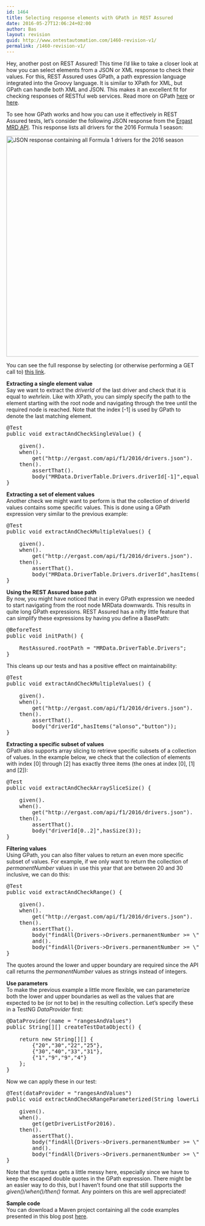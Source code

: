 ```yaml
---
id: 1464
title: Selecting response elements with GPath in REST Assured
date: 2016-05-27T12:06:24+02:00
author: Bas
layout: revision
guid: http://www.ontestautomation.com/1460-revision-v1/
permalink: /1460-revision-v1/
---
```

Hey, another post on REST Assured! This time I&#8217;d like to take a closer look at how you can select elements from a JSON or XML response to check their values. For this, REST Assured uses GPath, a path expression language integrated into the Groovy language. It is similar to XPath for XML, but GPath can handle both XML and JSON. This makes it an excellent fit for checking responses of RESTful web services. Read more on GPath <a href="http://groovy.jmiguel.eu/groovy.codehaus.org/GPath.html" target="_blank">here</a> or <a href="http://groovy-lang.org/processing-xml.html#_gpath" target="_blank">here</a>.

To see how GPath works and how you can use it effectively in REST Assured tests, let&#8217;s consider the following JSON response from the <a href="http://ergast.com/mrd/" target="_blank">Ergast MRD API</a>. This response lists all drivers for the 2016 Formula 1 season:

<a href="http://www.ontestautomation.com/?attachment_id=1461" rel="attachment wp-att-1461"><img src="http://www.ontestautomation.com/wp-content/uploads/2016/05/json_drivers_2016.png" alt="JSON response containing all Formula 1 drivers for the 2016 season" width="518" height="578" class="aligncenter size-full wp-image-1461" srcset="https://www.ontestautomation.com/wp-content/uploads/2016/05/json_drivers_2016.png 518w, https://www.ontestautomation.com/wp-content/uploads/2016/05/json_drivers_2016-269x300.png 269w" sizes="(max-width: 518px) 100vw, 518px" /></a>

You can see the full response by selecting (or otherwise performing a GET call to) <a href="http://ergast.com/api/f1/2016/drivers.json" target="_blank">this link</a>.

**Extracting a single element value**  
Say we want to extract the _driverId_ of the last driver and check that it is equal to _wehrlein_. Like with XPath, you can simply specify the path to the element starting with the root node and navigating through the tree until the required node is reached. Note that the index [-1] is used by GPath to denote the last matching element.

<pre class="brush: java; gutter: false">@Test
public void extractAndCheckSingleValue() {
		
	given().
	when().
		get("http://ergast.com/api/f1/2016/drivers.json").
	then().
		assertThat().
		body("MRData.DriverTable.Drivers.driverId[-1]",equalTo("wehrlein"));
}</pre>

**Extracting a set of element values**  
Another check we might want to perform is that the collection of driverId values contains some specific values. This is done using a GPath expression very similar to the previous example:

<pre class="brush: java; gutter: false">@Test
public void extractAndCheckMultipleValues() {
		
	given().
	when().
		get("http://ergast.com/api/f1/2016/drivers.json").
	then().
		assertThat().
		body("MRData.DriverTable.Drivers.driverId",hasItems("alonso","button"));
}</pre>

**Using the REST Assured base path**  
By now, you might have noticed that in every GPath expression we needed to start navigating from the root node MRData downwards. This results in quite long GPath expressions. REST Assured has a nifty little feature that can simplify these expressions by having you define a BasePath:

<pre class="brush: java; gutter: false">@BeforeTest
public void initPath() {
		
	RestAssured.rootPath = "MRData.DriverTable.Drivers";
}</pre>

This cleans up our tests and has a positive effect on maintainability:

<pre class="brush: java; gutter: false">@Test
public void extractAndCheckMultipleValues() {
		
	given().
	when().
		get("http://ergast.com/api/f1/2016/drivers.json").
	then().
		assertThat().
		body("driverId",hasItems("alonso","button"));
}</pre>

**Extracting a specific subset of values**  
GPath also supports array slicing to retrieve specific subsets of a collection of values. In the example below, we check that the collection of elements with index [0] through [2] has exactly three items (the ones at index [0], [1] and [2]):

<pre class="brush: java; gutter: false">@Test
public void extractAndCheckArraySliceSize() {
		
	given().
	when().
		get("http://ergast.com/api/f1/2016/drivers.json").
	then().
		assertThat().
		body("driverId[0..2]",hasSize(3));
}</pre>

**Filtering values**  
Using GPath, you can also filter values to return an even more specific subset of values. For example, if we only want to return the collection of _permanentNumber_ values in use this year that are between 20 and 30 inclusive, we can do this:

<pre class="brush: java; gutter: false">@Test
public void extractAndCheckRange() {
		
	given().
	when().
		get("http://ergast.com/api/f1/2016/drivers.json").
	then().
		assertThat().
		body("findAll{Drivers-&gt;Drivers.permanentNumber &gt;= \"20\" && Drivers.permanentNumber &lt;= \"30\"}.permanentNumber",hasItem("22")).
		and().
		body("findAll{Drivers-&gt;Drivers.permanentNumber &gt;= \"20\" && Drivers.permanentNumber &lt;= \"30\"}.permanentNumber",not(hasItem("33")));
}</pre>

The quotes around the lower and upper boundary are required since the API call returns the _permanentNumber_ values as strings instead of integers.

**Use parameters**  
To make the previous example a little more flexible, we can parameterize both the lower and upper boundaries as well as the values that are expected to be (or not to be) in the resulting collection. Let&#8217;s specify these in a TestNG _DataProvider_ first:

<pre class="brush: java; gutter: false">@DataProvider(name = "rangesAndValues")
public String[][] createTestDataObject() {
		
	return new String[][] {
		{"20","30","22","25"},
		{"30","40","33","31"},
		{"1","9","9","4"}
	};
}</pre>

Now we can apply these in our test:

<pre class="brush: java; gutter: false">@Test(dataProvider = "rangesAndValues")
public void extractAndCheckRangeParameterized(String lowerLimit, String upperLimit, String inCollection, String notInCollection) {
		
	given().
	when().
		get(getDriverListFor2016).
	then().		
		assertThat().
		body("findAll{Drivers-&gt;Drivers.permanentNumber &gt;= \"" + lowerLimit + "\" && Drivers.permanentNumber &lt;= \"" + upperLimit + "\"}.permanentNumber",hasItem(inCollection)).
		and().
		body("findAll{Drivers-&gt;Drivers.permanentNumber &gt;= \"" + lowerLimit + "\" && Drivers.permanentNumber &lt;= \"" + upperLimit + "\"}.permanentNumber",not(hasItem(notInCollection)));
}</pre>

Note that the syntax gets a little messy here, especially since we have to keep the escaped double quotes in the GPath expression. There might be an easier way to do this, but I haven&#8217;t found one that still supports the _given()/when()/then()_ format. Any pointers on this are well appreciated!

**Sample code**  
You can download a Maven project containing all the code examples presented in this blog post <a href="http://www.ontestautomation.com/files/RestAssuredGPath.zip" target="_blank">here</a>.